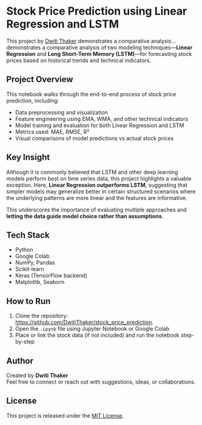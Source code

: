 # Stock Price Prediction using Linear Regression and LSTM

This project by [Dwiti Thaker](https://github.com/DwitiThaker/stock_price_prediction/blob/main/Stock_price_prediction.ipynb) demonstrates a comparative analysis...
demonstrates a comparative analysis of two modeling techniques—**Linear Regression** and **Long Short-Term Memory (LSTM)**—for forecasting stock prices based on historical trends and technical indicators.

## Project Overview

This notebook walks through the end-to-end process of stock price prediction, including:

- Data preprocessing and visualization
- Feature engineering using EMA, WMA, and other technical indicators
- Model training and evaluation for both Linear Regression and LSTM
- Metrics used: MAE, RMSE, R²
- Visual comparisons of model predictions vs actual stock prices

## Key Insight

Although it is commonly believed that LSTM and other deep learning models perform best on time series data, this project highlights a valuable exception. Here, **Linear Regression outperforms LSTM**, suggesting that simpler models may generalize better in certain structured scenarios where the underlying patterns are more linear and the features are informative.

This underscores the importance of evaluating multiple approaches and **letting the data guide model choice rather than assumptions**.

## Tech Stack

- Python
- Google Colab
- NumPy, Pandas
- Scikit-learn
- Keras (TensorFlow backend)
- Matplotlib, Seaborn

## How to Run

1. Clone the repository: https://github.com/DwitiThaker/stock_price_prediction.
2. Open the `.ipynb` file using Jupyter Notebook or Google Colab
3. Place or link the stock data (if not included) and run the notebook step-by-step

## Author

Created by **Dwiti Thaker**  
Feel free to connect or reach out with suggestions, ideas, or collaborations.

## License

This project is released under the [MIT License](LICENSE).

